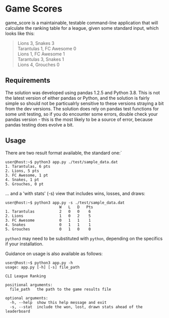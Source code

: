 # Game Scores

game_score is a maintainable, testable command-line application that will calculate the ranking table for a league, given some standard input, which looks like this:

>Lions 3, Snakes 3  
>Tarantulas 1, FC Awesome 0  
>Lions 1, FC Awesome 1  
>Tarantulas 3, Snakes 1  
>Lions 4, Grouches 0  

## Requirements

The solution was developed using pandas 1.2.5 and Python 3.8. This is not the latest version of either pandas or Python, and the solution is fairly simple so should not be particualrly sensitive to these versions straying a bit from the dev versions. The solution does rely on pandas test functions for some unit testing, so if you do encounter some errors, double check your pandas version - this is the most likely to be a source of error, because pandas testing does evolve a bit.

## Usage

There are two result format available, the standard one:`

```shell
user@host:~$ python3 app.py ./test/sample_data.dat
1. Tarantulas, 6 pts
2. Lions, 5 pts
3. FC Awesome, 1 pt
4. Snakes, 1 pt
5. Grouches, 0 pt
```
... and a 'with stats' (-s) view that includes wins, losses, and draws:

```shell
user@host:~$ python3 app.py -s ./test/sample_data.dat
                        W   L   D   Pts
1. Tarantulas           2   0   0    6
2. Lions                1   0   2    5
3. FC Awesome           0   1   1    1
4. Snakes               0   1   1    1
5. Grouches             0   1   0    0
```

`python3` may need to be substituted with `python`, depending on the specifics if your installation.

Guidance on usage is also available as follows:

```shell
user@host:~$ python3 app.py -h
usage: app.py [-h] [-s] file_path

CLI League Ranking

positional arguments:
  file_path   the path to the game results file

optional arguments:
  -h, --help  show this help message and exit
  -s, --stat  include the won, lost, drawn stats ahead of the leaderboard
```